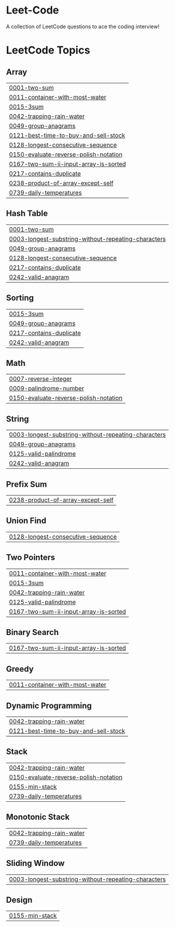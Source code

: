 # Leet-Code
A collection of LeetCode questions to ace the coding interview! 

<!---LeetCode Topics Start-->
# LeetCode Topics
## Array
|  |
| ------- |
| [0001-two-sum](https://github.com/VivekMehta16/Leet-Code/tree/master/0001-two-sum) |
| [0011-container-with-most-water](https://github.com/VivekMehta16/Leet-Code/tree/master/0011-container-with-most-water) |
| [0015-3sum](https://github.com/VivekMehta16/Leet-Code/tree/master/0015-3sum) |
| [0042-trapping-rain-water](https://github.com/VivekMehta16/Leet-Code/tree/master/0042-trapping-rain-water) |
| [0049-group-anagrams](https://github.com/VivekMehta16/Leet-Code/tree/master/0049-group-anagrams) |
| [0121-best-time-to-buy-and-sell-stock](https://github.com/VivekMehta16/Leet-Code/tree/master/0121-best-time-to-buy-and-sell-stock) |
| [0128-longest-consecutive-sequence](https://github.com/VivekMehta16/Leet-Code/tree/master/0128-longest-consecutive-sequence) |
| [0150-evaluate-reverse-polish-notation](https://github.com/VivekMehta16/Leet-Code/tree/master/0150-evaluate-reverse-polish-notation) |
| [0167-two-sum-ii-input-array-is-sorted](https://github.com/VivekMehta16/Leet-Code/tree/master/0167-two-sum-ii-input-array-is-sorted) |
| [0217-contains-duplicate](https://github.com/VivekMehta16/Leet-Code/tree/master/0217-contains-duplicate) |
| [0238-product-of-array-except-self](https://github.com/VivekMehta16/Leet-Code/tree/master/0238-product-of-array-except-self) |
| [0739-daily-temperatures](https://github.com/VivekMehta16/Leet-Code/tree/master/0739-daily-temperatures) |
## Hash Table
|  |
| ------- |
| [0001-two-sum](https://github.com/VivekMehta16/Leet-Code/tree/master/0001-two-sum) |
| [0003-longest-substring-without-repeating-characters](https://github.com/VivekMehta16/Leet-Code/tree/master/0003-longest-substring-without-repeating-characters) |
| [0049-group-anagrams](https://github.com/VivekMehta16/Leet-Code/tree/master/0049-group-anagrams) |
| [0128-longest-consecutive-sequence](https://github.com/VivekMehta16/Leet-Code/tree/master/0128-longest-consecutive-sequence) |
| [0217-contains-duplicate](https://github.com/VivekMehta16/Leet-Code/tree/master/0217-contains-duplicate) |
| [0242-valid-anagram](https://github.com/VivekMehta16/Leet-Code/tree/master/0242-valid-anagram) |
## Sorting
|  |
| ------- |
| [0015-3sum](https://github.com/VivekMehta16/Leet-Code/tree/master/0015-3sum) |
| [0049-group-anagrams](https://github.com/VivekMehta16/Leet-Code/tree/master/0049-group-anagrams) |
| [0217-contains-duplicate](https://github.com/VivekMehta16/Leet-Code/tree/master/0217-contains-duplicate) |
| [0242-valid-anagram](https://github.com/VivekMehta16/Leet-Code/tree/master/0242-valid-anagram) |
## Math
|  |
| ------- |
| [0007-reverse-integer](https://github.com/VivekMehta16/Leet-Code/tree/master/0007-reverse-integer) |
| [0009-palindrome-number](https://github.com/VivekMehta16/Leet-Code/tree/master/0009-palindrome-number) |
| [0150-evaluate-reverse-polish-notation](https://github.com/VivekMehta16/Leet-Code/tree/master/0150-evaluate-reverse-polish-notation) |
## String
|  |
| ------- |
| [0003-longest-substring-without-repeating-characters](https://github.com/VivekMehta16/Leet-Code/tree/master/0003-longest-substring-without-repeating-characters) |
| [0049-group-anagrams](https://github.com/VivekMehta16/Leet-Code/tree/master/0049-group-anagrams) |
| [0125-valid-palindrome](https://github.com/VivekMehta16/Leet-Code/tree/master/0125-valid-palindrome) |
| [0242-valid-anagram](https://github.com/VivekMehta16/Leet-Code/tree/master/0242-valid-anagram) |
## Prefix Sum
|  |
| ------- |
| [0238-product-of-array-except-self](https://github.com/VivekMehta16/Leet-Code/tree/master/0238-product-of-array-except-self) |
## Union Find
|  |
| ------- |
| [0128-longest-consecutive-sequence](https://github.com/VivekMehta16/Leet-Code/tree/master/0128-longest-consecutive-sequence) |
## Two Pointers
|  |
| ------- |
| [0011-container-with-most-water](https://github.com/VivekMehta16/Leet-Code/tree/master/0011-container-with-most-water) |
| [0015-3sum](https://github.com/VivekMehta16/Leet-Code/tree/master/0015-3sum) |
| [0042-trapping-rain-water](https://github.com/VivekMehta16/Leet-Code/tree/master/0042-trapping-rain-water) |
| [0125-valid-palindrome](https://github.com/VivekMehta16/Leet-Code/tree/master/0125-valid-palindrome) |
| [0167-two-sum-ii-input-array-is-sorted](https://github.com/VivekMehta16/Leet-Code/tree/master/0167-two-sum-ii-input-array-is-sorted) |
## Binary Search
|  |
| ------- |
| [0167-two-sum-ii-input-array-is-sorted](https://github.com/VivekMehta16/Leet-Code/tree/master/0167-two-sum-ii-input-array-is-sorted) |
## Greedy
|  |
| ------- |
| [0011-container-with-most-water](https://github.com/VivekMehta16/Leet-Code/tree/master/0011-container-with-most-water) |
## Dynamic Programming
|  |
| ------- |
| [0042-trapping-rain-water](https://github.com/VivekMehta16/Leet-Code/tree/master/0042-trapping-rain-water) |
| [0121-best-time-to-buy-and-sell-stock](https://github.com/VivekMehta16/Leet-Code/tree/master/0121-best-time-to-buy-and-sell-stock) |
## Stack
|  |
| ------- |
| [0042-trapping-rain-water](https://github.com/VivekMehta16/Leet-Code/tree/master/0042-trapping-rain-water) |
| [0150-evaluate-reverse-polish-notation](https://github.com/VivekMehta16/Leet-Code/tree/master/0150-evaluate-reverse-polish-notation) |
| [0155-min-stack](https://github.com/VivekMehta16/Leet-Code/tree/master/0155-min-stack) |
| [0739-daily-temperatures](https://github.com/VivekMehta16/Leet-Code/tree/master/0739-daily-temperatures) |
## Monotonic Stack
|  |
| ------- |
| [0042-trapping-rain-water](https://github.com/VivekMehta16/Leet-Code/tree/master/0042-trapping-rain-water) |
| [0739-daily-temperatures](https://github.com/VivekMehta16/Leet-Code/tree/master/0739-daily-temperatures) |
## Sliding Window
|  |
| ------- |
| [0003-longest-substring-without-repeating-characters](https://github.com/VivekMehta16/Leet-Code/tree/master/0003-longest-substring-without-repeating-characters) |
## Design
|  |
| ------- |
| [0155-min-stack](https://github.com/VivekMehta16/Leet-Code/tree/master/0155-min-stack) |
<!---LeetCode Topics End-->